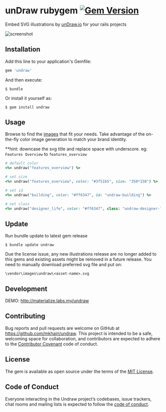 # unDraw rubygem [![Gem Version](https://badge.fury.io/rb/undraw.svg)](http://badge.fury.io/rb/undraw)

Embed SVG illustrations by [unDraw.io](https://undraw.co/illustrations) for your rails projects

![screenshot](https://user-images.githubusercontent.com/7901659/46782215-ff11b700-cd57-11e8-9bdc-e417053d7189.png)
## Installation

Add this line to your application's Gemfile:

```ruby
gem 'undraw'
```

And then execute:

    $ bundle

Or install it yourself as:

    $ gem install undraw

## Usage

Browse to find the [images](https://undraw.co/illustrations) that fit your needs. Take advantage of the on-the-fly color image generation to match your brand identity.

**hint: downcase the svg title and replace space with underscore. eg: `Features Overview` to `features_overview`

```ruby
# default color
<%= undraw("features_overview") %>
```

```ruby
# set size 
<%= undraw("features_overview", color: "#3f51b5", size: "350*150") %>
```

```ruby
# set id
<%= undraw("building", color: "#ff6347", id: "undraw-building") %>
```

```ruby
# set class
<%= undraw("designer_life", color: "#ff6347", class: "undraw-designer-life") %>
```

## Update
Run bundle update to latest gem release

```$ bundle update undraw```

Due the license issue, any new illustrations release are no longer added to this gems and existing assets might be removed in a future release.
You need to manually download preferred svg file and put on:

```\vendor\images\undraw\<asset-name>.svg```


## Development
DEMO: http://materialize.labs.my/undraw


## Contributing

Bug reports and pull requests are welcome on GitHub at https://github.com/mkhairi/undraw. This project is intended to be a safe, welcoming space for collaboration, and contributors are expected to adhere to the [Contributor Covenant](http://contributor-covenant.org) code of conduct.

## License

The gem is available as open source under the terms of the [MIT License](https://opensource.org/licenses/MIT).

## Code of Conduct

Everyone interacting in the Undraw project’s codebases, issue trackers, chat rooms and mailing lists is expected to follow the [code of conduct](https://github.com/mkhairi/undraw/blob/master/CODE_OF_CONDUCT.md).
